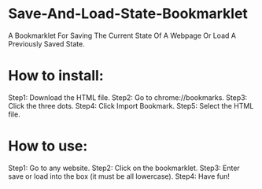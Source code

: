 # Save-And-Load-State-Bookmarklet
A Bookmarklet For Saving The Current State Of A Webpage Or Load A Previously Saved State.
# How to install:
Step1: Download the HTML file.
Step2: Go to chrome://bookmarks.
Step3: Click the three dots.
Step4: Click Import Bookmark.
Step5: Select the HTML file.
# How to use:
Step1: Go to any website.
Step2: Click on the bookmarklet.
Step3: Enter save or load into the box (it must be all lowercase).
Step4: Have fun!
